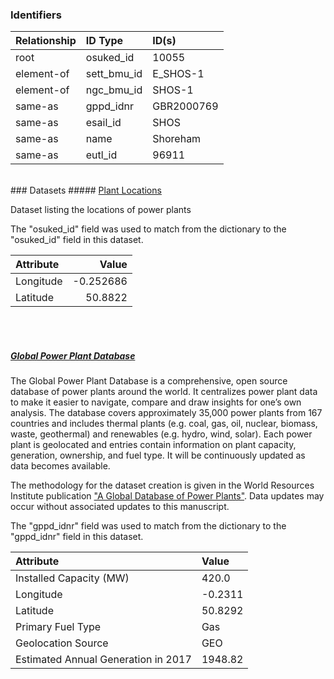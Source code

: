 ### Identifiers

| Relationship   | ID Type     | ID(s)      |
|:---------------|:------------|:-----------|
| root           | osuked_id   | 10055      |
| element-of     | sett_bmu_id | E_SHOS-1   |
| element-of     | ngc_bmu_id  | SHOS-1     |
| same-as        | gppd_idnr   | GBR2000769 |
| same-as        | esail_id    | SHOS       |
| same-as        | name        | Shoreham   |
| same-as        | eutl_id     | 96911      |

<br>
### Datasets
##### <a href="https://raw.githubusercontent.com/OSUKED/Dictionary-Datasets/main/datasets/plant-locations/datapackage.json">Plant Locations</a>

Dataset listing the locations of power plants

The "osuked_id" field was used to match from the dictionary to the "osuked_id" field in this dataset.

| Attribute   |     Value |
|:------------|----------:|
| Longitude   | -0.252686 |
| Latitude    | 50.8822   |

<br><br>
##### <a href="https://raw.githubusercontent.com/OSUKED/Dictionary-Datasets/main/datasets/global-power-plant-database/datapackage.json">Global Power Plant Database</a>

The Global Power Plant Database is a comprehensive, open source database of power plants around the world. It centralizes power plant data to make it easier to navigate, compare and draw insights for one’s own analysis. The database covers approximately 35,000 power plants from 167 countries and includes thermal plants (e.g. coal, gas, oil, nuclear, biomass, waste, geothermal) and renewables (e.g. hydro, wind, solar). Each power plant is geolocated and entries contain information on plant capacity, generation, ownership, and fuel type. It will be continuously updated as data becomes available. 

The methodology for the dataset creation is given in the World Resources Institute publication ["A Global Database of Power Plants"](https://www.wri.org/research/global-database-power-plants). Data updates may occur without associated updates to this manuscript.

The "gppd_idnr" field was used to match from the dictionary to the "gppd_idnr" field in this dataset.

| Attribute                           | Value   |
|:------------------------------------|:--------|
| Installed Capacity (MW)             | 420.0   |
| Longitude                           | -0.2311 |
| Latitude                            | 50.8292 |
| Primary Fuel Type                   | Gas     |
| Geolocation Source                  | GEO     |
| Estimated Annual Generation in 2017 | 1948.82 |

